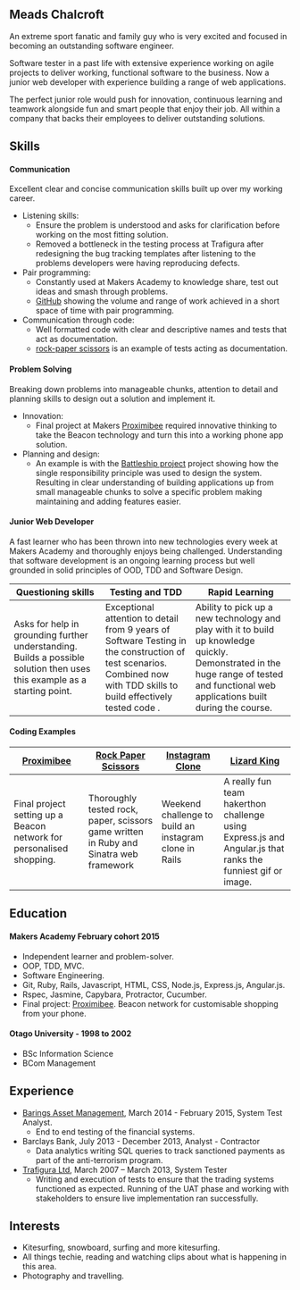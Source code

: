 ## Meads Chalcroft

An extreme sport fanatic and family guy who is very excited and focused in becoming an outstanding software engineer.

Software tester in a past life with extensive experience working on agile projects to deliver working, functional software to the business. Now a junior web developer with experience building a range of web applications.

The perfect junior role would push for innovation, continuous learning and teamwork alongside fun and smart people that enjoy their job. All within a company that backs their employees to deliver outstanding solutions.

## Skills

#### Communication

Excellent clear and concise communication skills built up over my working career.

* Listening skills:
  - Ensure the problem is understood and asks for clarification before working on the most fitting solution.
  - Removed a bottleneck in the testing process at Trafigura after redesigning the bug tracking templates after listening to the problems developers were having reproducing defects.
* Pair programming:
  - Constantly used at Makers Academy to knowledge share, test out ideas and smash through problems.
  - [GitHub](https://github.com/meads58) showing the volume and range of work achieved in a short space of time with pair programming.
* Communication through code:
  - Well formatted code with clear and descriptive names and tests that act as documentation.
  - [rock-paper scissors](https://github.com/meads58/rps-challenge/blob/master/features/rock_paper_scissor.feature) is an example of tests acting as documentation.

#### Problem Solving

Breaking down problems into manageable chunks, attention to detail and planning skills to design out a solution and implement it.

* Innovation:
  - Final project at Makers [Proximibee](https://github.com/meads58/proximibee_Admin/blob/master/README.rdoc) required innovative thinking to take the Beacon technology and turn this into a working phone app solution.
* Planning and design:
  - An example is with the [Battleship project](https://github.com/meads58/battleships/tree/master/lib)  project showing how the single responsibility principle was used to design the system. Resulting in clear understanding of building applications up from small manageable chunks to solve a specific problem making maintaining and adding features easier.

#### Junior Web Developer

A fast learner who has been thrown into new technologies every week at Makers Academy and thoroughly enjoys being challenged. Understanding that software development is an ongoing learning process but well grounded in solid principles of OOD, TDD and Software Design.

|Questioning skills|Testing and TDD| Rapid Learning|
|------------------|---------------|---------|
|Asks for help in grounding further understanding. Builds a possible solution then uses this example as a starting point.|Exceptional attention to detail from 9 years of Software Testing in the construction of test scenarios. Combined now with TDD skills to build effectively tested code .|Ability to pick up a new technology and play with it to build up knowledge quickly. Demonstrated in the huge range of tested and functional web applications built during the course.|

#### Coding Examples

|[Proximibee](https://github.com/meads58/proximibee_Admin)|[Rock Paper Scissors ](https://github.com/meads58/rps-challenge)|[Instagram Clone](https://github.com/meads58/instagram-challenge)|[Lizard King](https://github.com/meads58/lizardKing2)|
|-----------|----------|-----------|----------------|
|Final project setting up a Beacon network for personalised shopping.| Thoroughly tested rock, paper, scissors game written in Ruby and Sinatra web framework|Weekend challenge to build an instagram clone in Rails|A really fun team hakerthon challenge using Express.js and Angular.js that ranks the funniest gif or image.|

## Education

#### Makers Academy February cohort 2015

- Independent learner and problem-solver.
- OOP, TDD, MVC.
- Software Engineering.
- Git, Ruby, Rails, Javascript, HTML, CSS, Node.js, Express.js, Angular.js.
- Rspec, Jasmine, Capybara, Protractor, Cucumber.
- Final project: [Proximibee](https://arcane-citadel-3693.herokuapp.com). Beacon network for customisable shopping from your phone.

#### Otago University - 1998 to 2002
- BSc Information Science
- BCom Management

## Experience
- [Barings Asset Management](http://www.barings.com/global/index.htm), March 2014 - February 2015, System Test Analyst.
  - End to end testing of the financial systems.
- Barclays Bank, July 2013 - December 2013, Analyst - Contractor
  - Data analytics writing SQL queries to track sanctioned payments as part of the anti-terrorism program.
- [Trafigura Ltd](http://www.trafigura.com), March 2007 – March 2013, System Tester
  - Writing and execution of tests to ensure that the trading systems functioned as expected. Running of the UAT phase and working with stakeholders to ensure live implementation ran successfully.  

## Interests
- Kitesurfing, snowboard, surfing and more kitesurfing.
- All things techie, reading and watching clips about what is happening in this area.
- Photography and travelling.
